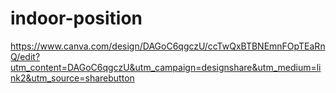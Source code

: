 # indoor-position

https://www.canva.com/design/DAGoC6qgczU/ccTwQxBTBNEmnFOpTEaRnQ/edit?utm_content=DAGoC6qgczU&utm_campaign=designshare&utm_medium=link2&utm_source=sharebutton
